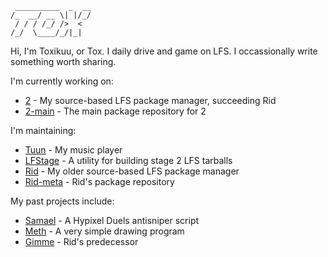 ```
 __________  _  __
/_  __/ __ \| |/_/
 / / / /_/ />  <  
/_/  \____/_/|_|  
```
Hi, I'm Toxikuu, or Tox.
I daily drive and game on LFS. I occassionally write something worth sharing.

I'm currently working on:
- [2](https://github.com/Toxikuu/2) - My source-based LFS package manager, succeeding Rid
- [2-main](https://github.com/Toxikuu/2-main) - The main package repository for 2

I'm maintaining:
- [Tuun](https://githubu.com/Toxikuu/tuun) - My music player
- [LFStage](https://githubu.com/Toxikuu/tuun) - A utility for building stage 2 LFS tarballs
- [Rid](https://github.com/Toxikuu/rid) - My older source-based LFS package manager
- [Rid-meta](https://github.com/Toxikuu/rid-meta) - Rid's package repository

My past projects include:
- [Samael](https://github.com/Toxikuu/samael) - A Hypixel Duels antisniper script
- [Meth](https://github.com/Toxikuu/meth) - A very simple drawing program
- [Gimme](https://github.com/Toxikuu/gimme) - Rid's predecessor
